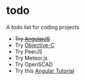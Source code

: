 todo
====

A todo list for coding projects

- ~~Try [AngularJS](http://angularjs.org)~~
- Try [Objective-C](http://tryobjectivec.codeschool.com/)
- Try PeerJS
- Try Meteor.js
- Try OpenSCAD
- Try this [Angular Tutorial](http://www.thinkster.io/pick/GUIDJbpIie/angularjs-tutorial-learn-to-build-modern-web-apps)
